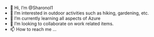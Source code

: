 - 👋 Hi, I’m @Sharonol1
- 👀 I’m interested in outdoor activities such as hiking, gardening, etc.
- 🌱 I’m currently learning all aspects of Azure
- 💞️ I’m looking to collaborate on work related items.
- 📫 How to reach me ...

<!---
Sharonol1/Sharonol1 is a ✨ special ✨ repository because its `README.md` (this file) appears on your GitHub profile.
You can click the Preview link to take a look at your changes.
--->
